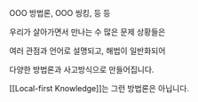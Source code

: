 OOO 방법론,
OOO 씽킹,
등 등

우리가 살아가면서 만나는 
수 많은 문제 상황들은

여러 관점과 언어로 설명되고,
해법이 일반화되어

다양한 방법론과 사고방식으로 만들어집니다.

[[Local-first Knowledge]]는 그런 방법론은 아닙니다.

